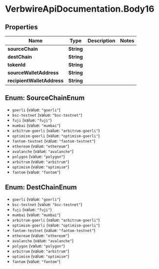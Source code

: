 # VerbwireApiDocumentation.Body16

## Properties
Name | Type | Description | Notes
------------ | ------------- | ------------- | -------------
**sourceChain** | **String** |  | 
**destChain** | **String** |  | 
**tokenId** | **String** |  | 
**sourceWalletAddress** | **String** |  | 
**recipientWalletAddress** | **String** |  | 

<a name="SourceChainEnum"></a>
## Enum: SourceChainEnum

* `goerli` (value: `"goerli"`)
* `bsc-testnet` (value: `"bsc-testnet"`)
* `fuji` (value: `"fuji"`)
* `mumbai` (value: `"mumbai"`)
* `arbitrum-goerli` (value: `"arbitrum-goerli"`)
* `optimism-goerli` (value: `"optimism-goerli"`)
* `fantom-testnet` (value: `"fantom-testnet"`)
* `ethereum` (value: `"ethereum"`)
* `avalanche` (value: `"avalanche"`)
* `polygon` (value: `"polygon"`)
* `arbitrum` (value: `"arbitrum"`)
* `optimism` (value: `"optimism"`)
* `fantom` (value: `"fantom"`)


<a name="DestChainEnum"></a>
## Enum: DestChainEnum

* `goerli` (value: `"goerli"`)
* `bsc-testnet` (value: `"bsc-testnet"`)
* `fuji` (value: `"fuji"`)
* `mumbai` (value: `"mumbai"`)
* `arbitrum-goerli` (value: `"arbitrum-goerli"`)
* `optimism-goerli` (value: `"optimism-goerli"`)
* `fantom-testnet` (value: `"fantom-testnet"`)
* `ethereum` (value: `"ethereum"`)
* `avalanche` (value: `"avalanche"`)
* `polygon` (value: `"polygon"`)
* `arbitrum` (value: `"arbitrum"`)
* `optimism` (value: `"optimism"`)
* `fantom` (value: `"fantom"`)

